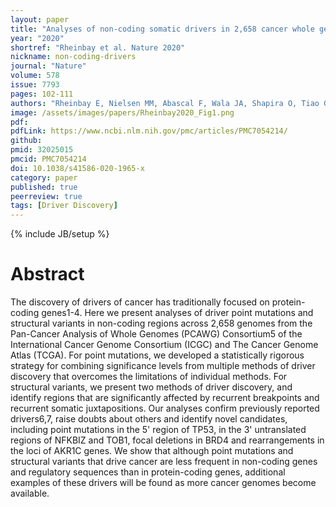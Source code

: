 ```yaml
---
layout: paper
title: "Analyses of non-coding somatic drivers in 2,658 cancer whole genomes"
year: "2020"
shortref: "Rheinbay et al. Nature 2020"
nickname: non-coding-drivers
journal: "Nature"
volume: 578
issue: 7793
pages: 102-111
authors: "Rheinbay E, Nielsen MM, Abascal F, Wala JA, Shapira O, Tiao G, Hornshøj H, Hess JM, Juul RI, Lin Z, Feuerbach L, Sabarinathan R, Madsen T, Kim J, Mularoni L, Shuai S, Lanzós A, Herrmann C, Maruvka YE, Shen C, Amin SB, Bandopadhayay P, Bertl J, Boroevich KA, Busanovich J, Carlevaro-Fita J, Chakravarty D, Chan CWY, Craft D, Dhingra P, Diamanti K, Fonseca NA, Gonzalez-Perez A, Guo Q, Hamilton MP, Haradhvala NJ, Hong C, Isaev K, Johnson TA, Juul M, Kahles A, Kahraman A, Kim Y, Komorowski J, Kumar K, Kumar S, Lee D, Lehmann KV, Li Y, Liu EM, Lochovsky L, Park K, Pich O, Roberts ND, Saksena G, Schumacher SE, Sidiropoulos N, Sieverling L, Sinnott-Armstrong N, Stewart C, Tamborero D, Tubio JMC, Umer HM, Uusküla-Reimand L, Wadelius C, Wadi L, Yao X, Zhang CZ, Zhang J, Haber JE, Hobolth A, Imielinski M, Kellis M, Lawrence MS, von Mering C, Nakagawa H, Raphael BJ, Rubin MA, Sander C, Stein LD, Stuart JM, Tsunoda T, Wheeler DA, Johnson R, Reimand J, Gerstein M, Khurana E, Campbell PJ, López-Bigas N; PCAWG Drivers and Functional Interpretation Working Group; PCAWG Structural Variation Working Group, Weischenfeldt J, Beroukhim R, Martincorena I, Pedersen JS, Getz G; PCAWG Consortium"
image: /assets/images/papers/Rheinbay2020_Fig1.png
pdf:
pdfLink: https://www.ncbi.nlm.nih.gov/pmc/articles/PMC7054214/
github:
pmid: 32025015
pmcid: PMC7054214 
doi: 10.1038/s41586-020-1965-x
category: paper
published: true
peerreview: true
tags: [Driver Discovery]
---
```

{% include JB/setup %}

# Abstract

The discovery of drivers of cancer has traditionally focused on protein-coding genes1-4. Here we present analyses of driver point mutations and structural variants in non-coding regions across 2,658 genomes from the Pan-Cancer Analysis of Whole Genomes (PCAWG) Consortium5 of the International Cancer Genome Consortium (ICGC) and The Cancer Genome Atlas (TCGA). For point mutations, we developed a statistically rigorous strategy for combining significance levels from multiple methods of driver discovery that overcomes the limitations of individual methods. For structural variants, we present two methods of driver discovery, and identify regions that are significantly affected by recurrent breakpoints and recurrent somatic juxtapositions. Our analyses confirm previously reported drivers6,7, raise doubts about others and identify novel candidates, including point mutations in the 5' region of TP53, in the 3' untranslated regions of NFKBIZ and TOB1, focal deletions in BRD4 and rearrangements in the loci of AKR1C genes. We show that although point mutations and structural variants that drive cancer are less frequent in non-coding genes and regulatory sequences than in protein-coding genes, additional examples of these drivers will be found as more cancer genomes become available.



